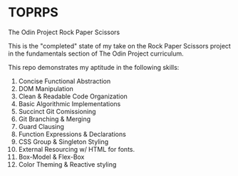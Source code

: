 # TOPRPS

The Odin Project Rock Paper Scissors

This is the "completed" state of my take on the Rock Paper Scissors project
in the fundamentals section of The Odin Project curriculum.

This repo demonstrates my aptitude in the following skills:

1. Concise Functional Abstraction
2. DOM Manipulation
3. Clean & Readable Code Organization
4. Basic Algorithmic Implementations
5. Succinct Git Comissioning
6. Git Branching & Merging
7. Guard Clausing
8. Function Expressions & Declarations
9. CSS Group & Singleton Styling
10. External Resourcing w/ HTML for fonts.
11. Box-Model & Flex-Box
12. Color Theming & Reactive styling
